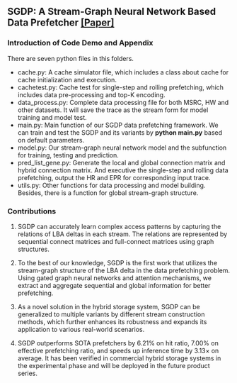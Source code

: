 ## SGDP: A Stream-Graph Neural Network Based Data Prefetcher [[Paper]](https://arxiv.org/abs/2304.03864)

### Introduction of Code Demo and Appendix

There are seven python files in this folders. 

- cache.py: A cache simulator file, which includes a class about cache for cache initialization and execution.
- cachetest.py:  Cache test for single-step and rolling prefetching, which includes data pre-processing and top-K encoding.
- data_process.py: Complete data processing file for both MSRC, HW and other datasets. It will save the trace as the stream form for model training and model test.
- main.py: Main function of our SGDP data prefetching framework. We can train and test the SGDP and its variants by **python main.py** based on default parameters.
- model.py: Our stream-graph neural network model and  the subfunction for training, testing and prediction.
- pred_list_gene.py: Generate the local and global connection matrix and hybrid connection matrix. And executive the single-step and rolling data prefetching, output the HR and EPR for corresponding input trace.
- utils.py: Other functions for data processing and model building. Besides, there is a function for global stream-graph structure.

### Contributions

1. SGDP can accurately learn complex access patterns by capturing the relations of LBA deltas in each stream. The relations are represented by sequential connect matrices and full-connect matrices using graph structures.

2. To the best of our knowledge, SGDP is the first work that utilizes the stream-graph structure of the LBA delta in the data prefetching problem. Using gated graph neural networks and attention mechanisms, we extract and aggregate sequential and global information for better prefetching.

3. As a novel solution in the hybrid storage system, SGDP can be generalized to multiple variants by different stream construction methods, which further enhances its robustness and expands its application to various real-world scenarios. 

4. SGDP outperforms SOTA prefetchers by 6.21\% on hit ratio, 7.00\% on effective prefetching ratio, and speeds up inference time by 3.13$\times$ on average. It has been verified in commercial hybrid storage systems in the experimental phase and will be deployed in the future product series.
